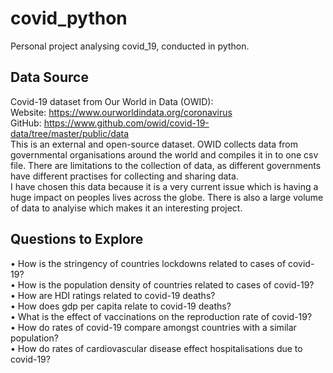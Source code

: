 # covid_python
Personal project analysing covid_19, conducted in python.  

## Data Source  
Covid-19 dataset from Our World in Data (OWID):  
Website: https://www.ourworldindata.org/coronavirus   
GitHub: https://www.github.com/owid/covid-19-data/tree/master/public/data  
This is an external and open-source dataset. OWID collects data from governmental organisations around the world and compiles it in to one csv file. There are limitations to the collection of data, as different governments have different practises for collecting and sharing data.   
I have chosen this data because it is a very current issue which is having a huge impact on peoples lives across the globe. There is also a large volume of data to analyise which makes it an interesting project.   

## Questions to Explore  
•	How is the stringency of countries lockdowns related to cases of covid-19?  
•	How is the population density of countries related to cases of covid-19?  
•	How are HDI ratings related to covid-19 deaths?  
•	How does gdp per capita relate to covid-19 deaths?  
•	What is the effect of vaccinations on the reproduction rate of covid-19?  
•	How do rates of covid-19 compare amongst countries with a similar population?  
•	How do rates of cardiovascular disease effect hospitalisations due to covid-19?  

